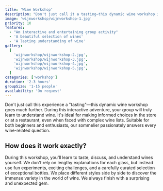 ```yaml
---
title: 'Wine Workshop'
description: "Don't just call it a tasting—this dynamic wine workshop is an interactive adventure where your group will truly learn to understand wine"
image: 'wijnworkshop/wijnworkshop-1.jpg'
priority: 10
features:
  - "An interactive and entertaining group activity"
  - 'A beautiful selection of wines'
  - 'A lasting understanding of wine'
gallery:
  [
    'wijnworkshop/wijnworkshop-2.jpg',
    'wijnworkshop/wijnworkshop-3.jpg',
    'wijnworkshop/wijnworkshop-4.jpg',
    'wijnworkshop/wijnworkshop-5.jpg',
  ]
categories: ['workshop']
duration: '2-3 hours'
groupSize: '1-15 people'
availability: 'On request'
---
```


Don't just call this experience a "tasting"—this dynamic wine workshop goes much further. During this interactive adventure, your group will truly learn to understand wine. It's ideal for making informed choices in the store or at a restaurant, even when faced with complex wine lists. Suitable for both beginners and enthusiasts, our sommelier passionately answers every wine-related question.

## How does it work exactly?

During this workshop, you'll learn to taste, discuss, and understand wines yourself. We don't rely on lengthy explanations for each glass, but instead use fun experiments, exciting challenges, and a carefully curated selection of exceptional bottles. We place different styles side by side to discover the immense variety in the world of wine. We always finish with a surprising and unexpected gem.
